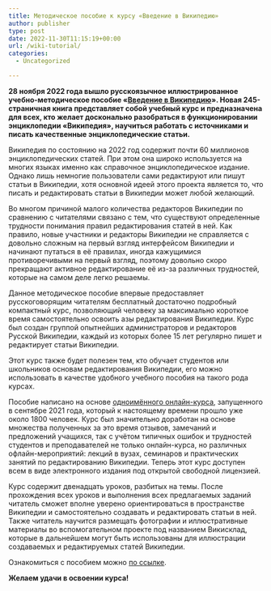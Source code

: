 ```yaml
---
title: Методическое пособие к курсу «Введение в Википедию»
author: publisher
type: post
date: 2022-11-30T11:15:19+00:00
url: /wiki-tutorial/
categories:
  - Uncategorized

---
```


**28 ноября 2022 года вышло русскоязычное иллюстрированное учебно-методическое пособие «[Введение в Википедию](https://ru.wikimedia.org/wiki/%D0%A4%D0%B0%D0%B9%D0%BB:%D0%92%D0%B2%D0%B5%D0%B4%D0%B5%D0%BD%D0%B8%D0%B5_%D0%B2_%D0%92%D0%B8%D0%BA%D0%B8%D0%BF%D0%B5%D0%B4%D0%B8%D1%8E.pdf)». Новая 245-страничная книга представляет собой учебный курс и предназначена для всех, кто желает досконально разобраться в функционировании энциклопедии «Википедия», научиться работать с источниками и писать качественные энциклопедические статьи.**

Википедия по состоянию на 2022 год содержит почти 60 миллионов энциклопедических статей. При этом она широко используется на многих языках именно как справочное энциклопедическое издание. Однако лишь немногие пользователи сами редактируют или пишут статьи в Википедии, хотя основной идеей этого проекта является то, что писать и редактировать статьи в Википедии может любой желающий.

Во многом причиной малого количества редакторов Википедии по сравнению с читателями связано с тем, что существуют определенные трудности понимания правил редактирования статей в ней. Как правило, новые участники и редакторы Википедии не справляется с довольно сложным на первый взгляд интерфейсом Википедии и начинают путаться в её правилах, иногда кажущимися противоречивыми на первый взгляд, поэтому довольно скоро прекращают активное редактирование её из-за различных трудностей, которые на самом деле легко решаемы.

Данное методическое пособие впервые предоставляет русскоговорящим читателям бесплатный достаточно подробный компактный курс, позволяющий человеку за максимально короткое время самостоятельно освоить азы редактирования Википедии. Курс был создан группой опытнейших администраторов и редакторов Русской Википедии, каждый из которых более 15 лет регулярно пишет и редактирует статьи Википедии.

Этот курс также будет полезен тем, кто обучает студентов или школьников основам редактирования Википедии, его можно использовать в качестве удобного учебного пособия на такого рода курсах.

Пособие написано на основе [одноимённого онлайн-курса](https://stepik.org/course/100094/promo), запущенного в сентябре 2021 года, который к настоящему времени прошло уже около 1800 человек. Курс был значительно доработан на основе множества полученных за это время отзывов, замечаний и предложений учащихся, так с учётом типичных ошибок и трудностей студентов и преподавателей не только онлайн-курса, но различных офлайн-мероприятий: лекций в вузах, семинаров и практических занятий по редактированию Википедии. Теперь этот курс доступен всем в виде электронного издания под открытой свободной лицензией.

Курс содержит двенадцать уроков, разбитых на темы. После прохождения всех уроков и выполнения всех предлагаемых заданий читатель сможет вполне уверено ориентироваться в пространстве Википедии и самостоятельно создавать и редактировать статьи в ней. Также читатель научится размещать фотографии и иллюстративные материалы во вспомогательном проекте под названием Викисклад, которые в дальнейшем могут быть использованы для иллюстрации создаваемых и редактируемых статей Википедии.

Ознакомиться с пособием можно [по ссылке](https://ru.wikimedia.org/wiki/%D0%A4%D0%B0%D0%B9%D0%BB:%D0%92%D0%B2%D0%B5%D0%B4%D0%B5%D0%BD%D0%B8%D0%B5_%D0%B2_%D0%92%D0%B8%D0%BA%D0%B8%D0%BF%D0%B5%D0%B4%D0%B8%D1%8E.pdf).

**Желаем удачи в освоении курса!**